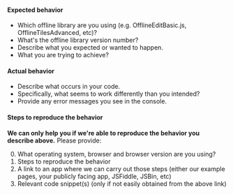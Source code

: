 #### Expected behavior

- Which offline library are you using (e.g. OfflineEditBasic.js, OfflineTilesAdvanced, etc)? 
- What's the offline library version number?
- Describe what you expected or wanted to happen.
- What you are trying to achieve?

#### Actual behavior

- Describe what occurs in your code.
- Specifically, what seems to work differently than you intended?
- Provide any error messages you see in the console.

#### Steps to reproduce the behavior

**We can only help you if we're able to reproduce the behavior you describe above.** Please provide:

0. What operating system, browser and browser version are you using?
1. Steps to reproduce the behavior
2. A link to an app where we can carry out those steps (either our example pages, your publicly facing app, JSFiddle, JSBin, etc)
3. Relevant code snippet(s) (only if not easily obtained from the above link)